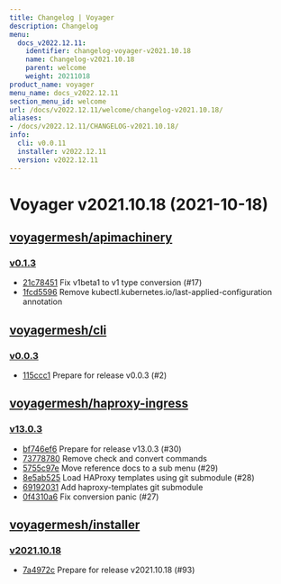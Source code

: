 ```yaml
---
title: Changelog | Voyager
description: Changelog
menu:
  docs_v2022.12.11:
    identifier: changelog-voyager-v2021.10.18
    name: Changelog-v2021.10.18
    parent: welcome
    weight: 20211018
product_name: voyager
menu_name: docs_v2022.12.11
section_menu_id: welcome
url: /docs/v2022.12.11/welcome/changelog-v2021.10.18/
aliases:
- /docs/v2022.12.11/CHANGELOG-v2021.10.18/
info:
  cli: v0.0.11
  installer: v2022.12.11
  version: v2022.12.11
---
```


# Voyager v2021.10.18 (2021-10-18)


## [voyagermesh/apimachinery](https://github.com/voyagermesh/apimachinery)

### [v0.1.3](https://github.com/voyagermesh/apimachinery/releases/tag/v0.1.3)

- [21c78451](https://github.com/voyagermesh/apimachinery/commit/21c78451) Fix v1beta1 to v1 type conversion (#17)
- [1fcd5596](https://github.com/voyagermesh/apimachinery/commit/1fcd5596) Remove kubectl.kubernetes.io/last-applied-configuration annotation



## [voyagermesh/cli](https://github.com/voyagermesh/cli)

### [v0.0.3](https://github.com/voyagermesh/cli/releases/tag/v0.0.3)

- [115ccc1](https://github.com/voyagermesh/cli/commit/115ccc1) Prepare for release v0.0.3 (#2)



## [voyagermesh/haproxy-ingress](https://github.com/voyagermesh/haproxy-ingress)

### [v13.0.3](https://github.com/voyagermesh/haproxy-ingress/releases/tag/v13.0.3)

- [bf746ef6](https://github.com/voyagermesh/haproxy-ingress/commit/bf746ef6) Prepare for release v13.0.3 (#30)
- [73778780](https://github.com/voyagermesh/haproxy-ingress/commit/73778780) Remove check and convert commands
- [5755c97e](https://github.com/voyagermesh/haproxy-ingress/commit/5755c97e) Move reference docs to a sub menu (#29)
- [8e5ab525](https://github.com/voyagermesh/haproxy-ingress/commit/8e5ab525) Load HAProxy templates using git submodule (#28)
- [69192031](https://github.com/voyagermesh/haproxy-ingress/commit/69192031) Add haproxy-templates git submodule
- [0f4310a6](https://github.com/voyagermesh/haproxy-ingress/commit/0f4310a6) Fix conversion panic (#27)



## [voyagermesh/installer](https://github.com/voyagermesh/installer)

### [v2021.10.18](https://github.com/voyagermesh/installer/releases/tag/v2021.10.18)

- [7a4972c](https://github.com/voyagermesh/installer/commit/7a4972c) Prepare for release v2021.10.18 (#93)




